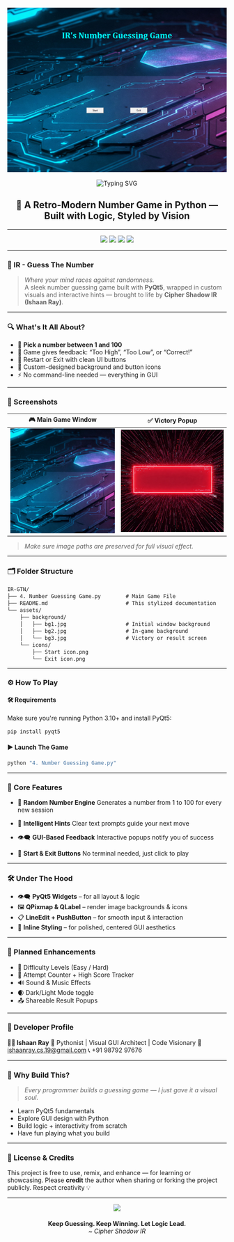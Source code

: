 <p align="center">
  <img src="assets/IR-GTN_Win.jpg" width="600" alt="IR GTN Preview">
</p>

<p align="center">
  <img src="https://readme-typing-svg.herokuapp.com?font=Orbitron&size=28&duration=4000&color=00FFF0&center=true&vCenter=true&width=1000&height=70&lines=IR's+GUESS+THE+NUMBER+%7C+A+Mind+Game+in+Python" alt="Typing SVG" />
</p>

<h2 align="center">🎯 A Retro-Modern Number Game in Python — Built with Logic, Styled by Vision</h2>

---

<p align="center">
  <img src="https://img.shields.io/badge/Python-3.10%2B-blue?style=for-the-badge&logo=python&logoColor=white" />
  <img src="https://img.shields.io/badge/PyQt5-Creative%20GUI-41CD52?style=for-the-badge" />
  <img src="https://img.shields.io/badge/Game-Guess%20The%20Number-F9A825?style=for-the-badge" />
  <img src="https://img.shields.io/badge/UX-Minimal%20Interactive-lightblue?style=for-the-badge" />
</p>

---

### 🧠 IR - Guess The Number

> *Where your mind races against randomness.*  
> A sleek number guessing game built with **PyQt5**, wrapped in custom visuals and interactive hints — brought to life by **Cipher Shadow IR (Ishaan Ray)**.

---

### 🔍 What's It All About?

- 🔢 **Pick a number between 1 and 100**  
- 🤖 Game gives feedback: “Too High”, “Too Low”, or “Correct!”  
- 🔄 Restart or Exit with clean UI buttons  
- 🎨 Custom-designed background and button icons  
- ⚡ No command-line needed — everything in GUI

---

### 📸 Screenshots

| 🎮 Main Game Window | ✅ Victory Popup |
|---------------------|------------------|
| ![Main](assets/background/bg1.jpg) | ![Win](assets/background/bg3.jpg) |

> *Make sure image paths are preserved for full visual effect.*

---

### 🗂 Folder Structure

```plaintext
IR-GTN/
├── 4. Number Guessing Game.py        # Main Game File
├── README.md                         # This stylized documentation
└── assets/
    ├── background/
    │   ├── bg1.jpg                   # Initial window background
    │   ├── bg2.jpg                   # In-game background
    │   └── bg3.jpg                   # Victory or result screen
    └── icons/
        ├── Start icon.png
        └── Exit icon.png
````

---

### ⚙️ How To Play

#### 🛠 Requirements

Make sure you're running Python 3.10+ and install PyQt5:

```bash
pip install pyqt5
```

#### ▶️ Launch The Game

```bash
python "4. Number Guessing Game.py"
```

---

### 🧩 Core Features

* 🎯 **Random Number Engine**
  Generates a number from 1 to 100 for every new session

* 📣 **Intelligent Hints**
  Clear text prompts guide your next move

* 👁️‍🗨️ **GUI-Based Feedback**
  Interactive popups notify you of success

* 🔘 **Start & Exit Buttons**
  No terminal needed, just click to play

---

### 🛠️ Under The Hood

* 👁️‍🗨️ **PyQt5 Widgets** – for all layout & logic
* 🖼️ **QPixmap & QLabel** – render image backgrounds & icons
* 📋 **LineEdit + PushButton** – for smooth input & interaction
* 🎨 **Inline Styling** – for polished, centered GUI aesthetics

---

### 📌 Planned Enhancements

* 🧠 Difficulty Levels (Easy / Hard)
* 🏁 Attempt Counter + High Score Tracker
* 🔊 Sound & Music Effects
* 🌒 Dark/Light Mode toggle
* 📤 Shareable Result Popups

---

### 💬 Developer Profile

**👨‍💻 Ishaan Ray**
🧠 Pythonist | Visual GUI Architect | Code Visionary
📧 [ishaanray.cs.19@gmail.com](mailto:ishaanray.cs.19@gmail.com)
📞 +91 98792 97676

---

### 🎨 Why Build This?

> *Every programmer builds a guessing game — I just gave it a visual soul.*

* Learn PyQt5 fundamentals
* Explore GUI design with Python
* Build logic + interactivity from scratch
* Have fun playing what you build

---

### 📖 License & Credits

This project is free to use, remix, and enhance — for learning or showcasing.
Please **credit** the author when sharing or forking the project publicly. Respect creativity 💡

---

<p align="center">
  <img src="https://img.icons8.com/external-flaticons-lineal-color-flat-icons/64/000000/target.png" /><br><br>
  <b>Keep Guessing. Keep Winning. Let Logic Lead.</b><br>
  <i>~ Cipher Shadow IR</i>
</p>
